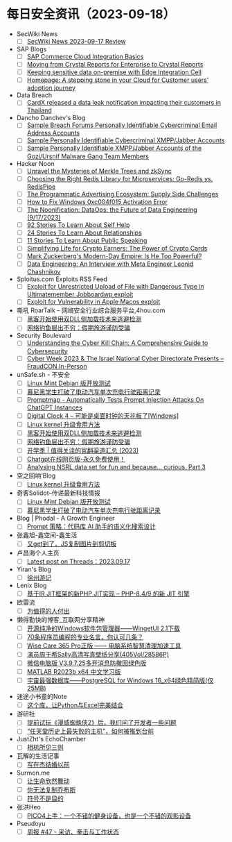 # 每日安全资讯（2023-09-18）

- SecWiki News
  - [ ] [SecWiki News 2023-09-17 Review](http://www.sec-wiki.com/?2023-09-17)
- SAP Blogs
  - [ ] [SAP Commerce Cloud Integration Basics](https://blogs.sap.com/2023/09/17/sap-commerce-cloud-integration-basic/)
  - [ ] [Moving from Crystal Reports for Enterprise to Crystal Reports](https://blogs.sap.com/2023/09/17/moving-from-crystal-reports-for-enterprise-to-crystal-reports/)
  - [ ] [Keeping sensitive data on-premise with Edge Integration Cell](https://blogs.sap.com/2023/09/17/keeping-sensitive-data-on-premise-with-edge-integration-cell/)
  - [ ] [Homepage: A stepping stone in your Cloud for Customer users’ adoption journey](https://blogs.sap.com/2023/09/17/homepage-a-stepping-stone-in-your-cloud-for-customer-users-adoption-journey/)
- Data Breach
  - [ ] [CardX released a data leak notification impacting their customers in Thailand](https://securityaffairs.com/150939/data-breach/cardx-data-leak-thailand.html)
- Dancho Danchev's Blog
  - [ ] [Sample Breach Forums Personally Identifiable Cybercriminal Email Address Accounts](https://ddanchev.blogspot.com/2023/09/sample-breach-forums-personally.html)
  - [ ] [Sample Personally Identifiable Cybercriminal XMPP/Jabber Accounts](https://ddanchev.blogspot.com/2023/09/sample-personally-identifiable_17.html)
  - [ ] [Sample Personally Identifiable XMPP/Jabber Accounts of the Gozi/Ursnif Malware Gang Team Members](https://ddanchev.blogspot.com/2023/09/sample-personally-identifiable.html)
- Hacker Noon
  - [ ] [Unravel the Mysteries of Merkle Trees and zkSync](https://hackernoon.com/unravel-the-mysteries-of-merkle-trees-and-zksync?source=rss)
  - [ ] [Choosing the Right Redis Library for Microservices: Go-Redis vs. RedisPipe](https://hackernoon.com/choosing-the-right-redis-library-for-microservices-go-redis-vs-redispipe?source=rss)
  - [ ] [The Programmatic Advertising Ecosystem: Supply Side Challenges](https://hackernoon.com/the-programmatic-advertising-ecosystem-supply-side-challenges?source=rss)
  - [ ] [How to Fix Windows 0xc004f015 Activation Error](https://hackernoon.com/how-to-fix-windows-0xc004f015-activation-error?source=rss)
  - [ ] [The Noonification: DataOps: the Future of Data Engineering (9/17/2023)](https://hackernoon.com/9-17-2023-noonification?source=rss)
  - [ ] [92 Stories To Learn About Self Help](https://hackernoon.com/92-stories-to-learn-about-self-help?source=rss)
  - [ ] [24 Stories To Learn About Relationships](https://hackernoon.com/24-stories-to-learn-about-relationships?source=rss)
  - [ ] [11 Stories To Learn About Public Speaking](https://hackernoon.com/11-stories-to-learn-about-public-speaking?source=rss)
  - [ ] [Simplifying Life for Crypto Earners: The Power of Crypto Cards](https://hackernoon.com/simplifying-life-for-crypto-earners-the-power-of-crypto-cards-qe7e4nr?source=rss)
  - [ ] [Mark Zuckerberg's Modern-Day Empire: Is He Too Powerful?](https://hackernoon.com/mark-zuckerbergs-modern-day-empire-is-he-too-powerful?source=rss)
  - [ ] [Data Engineering: An Interview with Meta Engineer Leonid Chashnikov](https://hackernoon.com/data-engineering-an-interview-with-meta-engineer-leonid-chashnikov?source=rss)
- Sploitus.com Exploits RSS Feed
  - [ ] [Exploit for Unrestricted Upload of File with Dangerous Type in Ultimatemember Jobboardwp exploit](https://sploitus.com/exploit?id=A3FA9D53-987B-5F4C-90B7-BF510D6D23B8&utm_source=rss&utm_medium=rss)
  - [ ] [Exploit for Vulnerability in Apple Macos exploit](https://sploitus.com/exploit?id=C4F52BEB-0B01-583C-BAA5-2598A7909A6F&utm_source=rss&utm_medium=rss)
- 嘶吼 RoarTalk – 网络安全行业综合服务平台,4hou.com
  - [ ] [黑客开始使用双DLL侧加载技术来逃避检测](https://www.4hou.com/posts/JKyl)
  - [ ] [网络钓鱼层出不穷：假期旅游谨防受骗](https://www.4hou.com/posts/rqvK)
- Security Boulevard
  - [ ] [Understanding the Cyber Kill Chain: A Comprehensive Guide to Cybersecurity](https://securityboulevard.com/2023/09/understanding-the-cyber-kill-chain-a-comprehensive-guide-to-cybersecurity/)
  - [ ] [Cyber Week 2023 & The Israel National Cyber Directorate Presents – FraudCON In-Person](https://securityboulevard.com/2023/09/cyber-week-2023-the-israel-national-cyber-directorate-presents-fraudcon-in-person/)
- unSafe.sh - 不安全
  - [ ] [Linux Mint Debian 版开放测试](https://buaq.net/go-177276.html)
  - [ ] [慕尼黑学生打破了电动汽车单次充电行驶距离记录](https://buaq.net/go-177277.html)
  - [ ] [Promptmap - Automatically Tests Prompt Injection Attacks On ChatGPT Instances](https://buaq.net/go-177254.html)
  - [ ] [Digital Clock 4 – 可能是桌面时钟的天花板了[Windows]](https://buaq.net/go-177236.html)
  - [ ] [Linux kernel 升级食用方法](https://buaq.net/go-177234.html)
  - [ ] [黑客开始使用双DLL侧加载技术来逃避检测](https://buaq.net/go-177233.html)
  - [ ] [网络钓鱼层出不穷：假期旅游谨防受骗](https://buaq.net/go-177222.html)
  - [ ] [开学季 | 值得关注的官翻渠道汇总 (2023)](https://buaq.net/go-177232.html)
  - [ ] [Chatgpt在线网页版-永久免费使用！](https://buaq.net/go-177207.html)
  - [ ] [Analysing NSRL data set for fun and because… curious, Part 3](https://buaq.net/go-177206.html)
- 空之回响‘Blog
  - [ ] [Linux kernel 升级食用方法](http://blog.rainbutterfly.xyz/2023/09/17/linux-kernel-%e5%8d%87%e7%ba%a7%e9%a3%9f%e7%94%a8%e6%96%b9%e6%b3%95/)
- 奇客Solidot–传递最新科技情报
  - [ ] [Linux Mint Debian 版开放测试](https://www.solidot.org/story?sid=76106)
  - [ ] [慕尼黑学生打破了电动汽车单次充电行驶距离记录](https://www.solidot.org/story?sid=76105)
- Blog | Phodal - A Growth Engineer
  - [ ] [Prompt 策略：代码库 AI 助手的语义化搜索设计](http://www.phodal.com/blog/prompt-strategy-code-semantic-search/)
- 张鑫旭-鑫空间-鑫生活
  - [ ] [又get到了，JS复制图片到剪切板](https://www.zhangxinxu.com/wordpress/2023/09/js-copy-image-clipboard/)
- 卢昌海个人主页
  - [ ] [Latest post on Threads：2023.09.17](https://www.changhai.org/articles/miscellaneous/eblog/202308.php#latest)
- Yiran's Blog
  - [ ] [徐州游记](https://zdyxry.github.io/2023/09/17/%E5%BE%90%E5%B7%9E%E6%B8%B8%E8%AE%B0/)
- Lenix Blog
  - [ ] [基于IR JIT框架的新PHP JIT实现 – PHP-8.4/9 的新 JIT 引擎](https://blog.p2hp.com/archives/11570)
- 欧雷流
  - [ ] [为值得的人付出](https://ourai.ws/posts/provide-someone-who-deserves-it-with-valuable-stuff/)
- 懒得勤快的博客_互联网分享精神
  - [ ] [开源纯净的Windows软件包管理器——WingetUI 2.1下载](https://masuit.com/2230)
  - [ ] [70条程序员编程的专业名言，你认可几条？](https://masuit.com/2247)
  - [ ] [Wise Care 365 Pro正版 —— 电脑系统智慧清理加速工具](https://masuit.com/2134)
  - [ ] [演员周于希Sally高清写真壁纸分享(405Vol/28586P)](https://masuit.com/1556)
  - [ ] [微信电脑版 V3.9.7.25多开消息防撤回绿色版](https://masuit.com/2030)
  - [ ] [MATLAB R2023b x64 中文学习版](https://masuit.com/2228)
  - [ ] [宇宙最强数据库——PostgreSQL for Windows 16_x64绿色精简版(仅25MB)](https://masuit.com/2160)
- 迷途小书童的Note
  - [ ] [这个库，让Python与Excel完美结合](https://xugaoxiang.com/2023/09/17/pyxll/)
- 游研社
  - [ ] [提前试玩《漫威蜘蛛侠2》后，我们问了开发者一些问题](https://www.yystv.cn/p/11164)
  - [ ] [“任天堂历史上最失败的主机”，如何被推到台前](https://www.yystv.cn/p/11163)
- JustZht's EchoChamber
  - [ ] [相机所见三则](https://www.justzht.com/xiang-ji-suo-jian-san-ze/)
- 瓦解的生活记事
  - [ ] [写在杰结婚以前](https://hin.cool/posts/bohetang.html)
- Surmon.me
  - [ ] [让生命欣然舞动](https://surmon.me/article/245)
  - [ ] [你无法复制乔布斯](https://surmon.me/article/244)
  - [ ] [符号不是目的](https://surmon.me/article/243)
- 张洪Heo
  - [ ] [PICO4上手：一个不错的健身设备，也是一个不错的观影设备](https://blog.zhheo.com/p/a921895f.html)
- Pseudoyu
  - [ ] [周报 #47 - 采访、拳击与工作状态](https://www.pseudoyu.com/zh/2023/09/17/weekly_review_20230917/)
